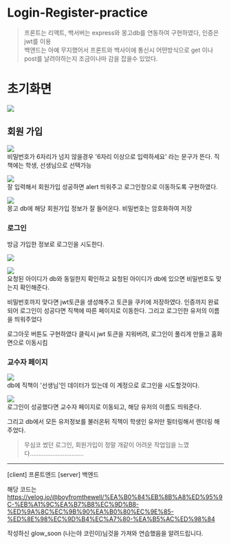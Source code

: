 # Login-Register-practice

> 프론트는 리액트, 백서버는 express와 몽고db를 연동하여 구현하였다, 인증은 jwt를 이용  
백앤드는 아예 무지했어서 프론트와 백사이에 통신시 어떤방식으로 get 이나 post를 날려야하는지 조금이나마 감을 잡을수 있었다.

# 초기화면
![](https://images.velog.io/images/boyfromthewell/post/4b426ed6-5b55-4ccc-94fc-7d95dd1b5bd5/image.png)

## 회원 가입

![](https://images.velog.io/images/boyfromthewell/post/685a10f2-77a0-41c4-830a-cc62d56b8bc7/image.png)  
비밀번호가 6자리가 넘지 않을경우 '6자리 이상으로 입력하세요' 라는 문구가 뜬다. 직책에는 학생, 선생님으로 선택가능

![](https://images.velog.io/images/boyfromthewell/post/6d51892b-0d52-44cb-9cca-a6f52408b7fe/image.png)  
잘 입력해서 회원가입 성공하면 alert 띄워주고 로그인창으로 이동하도록 구현하였다.

![](https://images.velog.io/images/boyfromthewell/post/fed51113-c70b-45ad-9485-b4c626d41a17/image.png)  
몽고 db에 해당 회원가입 정보가 잘 들어온다. 비밀번호는 암호화하여 저장

### 로그인

방금 가입한 정보로 로그인을 시도한다.  

![](https://images.velog.io/images/boyfromthewell/post/6e259e3b-6352-4e55-82e8-5e7972c48ce0/image.png)  

![](https://images.velog.io/images/boyfromthewell/post/29c85900-bbd9-40bf-95fb-a0a1ca3b5949/image.png)  
요청된 아이디가 db와 동일한지 확인하고 요청된 아이디가 db에 있으면 비밀번호도 맞는지 확인해준다.  
  
비밀번호까지 맞다면 jwt토큰을 생성해주고 토큰을 쿠키에 저장하였다. 인증까지 완료 되어 로그인이 성공다면 직책에 따른 페이지로 이동한다. 그리고 로그인한 유저의 이름을 띄워주었다  
  
로그아웃 버튼도 구현하였다 클릭시 jwt 토큰을 지워버려, 로그인이 풀리게 만들고 홈화면으로 이동시킴

### 교수자 페이지

![](https://images.velog.io/images/boyfromthewell/post/fa7cacea-5b62-412b-8d4d-d3292c3db04d/image.png)  
db에 직책이 '선생님'인 데이터가 있는데 이 계정으로 로그인을 시도할것이다.

![](https://images.velog.io/images/boyfromthewell/post/323ee93c-4d8b-4032-8b0e-ec998b48a4b5/image.png)  
로그인이 성공했다면 교수자 페이지로 이동되고, 해당 유저의 이름도 띄워준다.  
  
그리고 db에서 모든 유저정보를 불러온뒤 직책이 학생인 유저만 필터링해서 렌더링 해주었다.

> 무심코 썼던 로그인, 회원가입이 정말 개같이 어려운 작업임을 느꼈다...............................


-----------------
[client] 프론트엔드
[server] 백엔드

해당 코드는 
https://velog.io/@boyfromthewell/%EA%B0%84%EB%8B%A8%ED%95%9C-%EB%A1%9C%EA%B7%B8%EC%9D%B8-%ED%9A%8C%EC%9B%90%EA%B0%80%EC%9E%85-%ED%8E%98%EC%9D%B4%EC%A7%80-%EA%B5%AC%ED%98%84

작성하신 glow_soon (나는야 코린이)님것을 가져와 연습했음을 알려드립니다.
